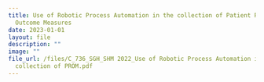 ```yaml
---
title: Use of Robotic Process Automation in the collection of Patient Reported
  Outcome Measures
date: 2023-01-01
layout: file
description: ""
image: ""
file_url: /files/C_736_SGH_SHM 2022_Use of Robotic Process Automation in the
  collection of PROM.pdf
---
```

